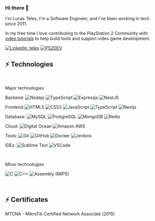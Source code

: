### Hi there 👋

I'm Lucas Teles,  I'm a Software Engineer, and I've been working in tech since 2011. 

In my free time I love contributing to the PlayStation 2 Community with [video tutorials](https://www.youtube.com/@ps2dev) to help build tools and support video game development.

[![Linkedin: teles](https://img.shields.io/badge/-Linkedin-blue?style=flat-square&logo=Linkedin&logoColor=white&link=https://www.linkedin.com/in/lucasoliveirateles/)](https://www.linkedin.com/in/lucasoliveirateles/)
[![PS2DEV](https://img.shields.io/badge/-Youtube-red?style=flat-square&logo=Youtube&logoColor=white&link=https://www.youtube.com/@ps2dev)](https://www.youtube.com/@ps2dev)


## ⚡ Technologies

<br>

Major technologies

Backend: 
![Nodejs](https://img.shields.io/badge/-Nodejs-339933?style=flat-square&logo=Node.js&logoColor=white)
![TypeScript](https://img.shields.io/badge/-TypeScript-007ACC?style=flat-square&logo=typescript&logoColor=white)
![Expressjs](https://img.shields.io/badge/Express.js-404D59?style=flat-square&logo)
![NestJS](https://img.shields.io/badge/-NestJS-E0234E?style=flat-square&logo=nestjs&logoColor=white)

Frontend
![HTML5](https://img.shields.io/badge/-HTML5-E34F26?style=flat-square&logo=html5&logoColor=white)
![CSS3](https://img.shields.io/badge/-CSS3-1572B6?style=flat-square&logo=css3)
![JavaScript](https://img.shields.io/badge/-JavaScript-black?style=flat-square&logo=javascript)
![TypeScript](https://img.shields.io/badge/-TypeScript-007ACC?style=flat-square&logo=typescript&logoColor=white)
![Nextjs](https://img.shields.io/badge/next.js-000000?style=flat-square&logo=nextdotjs&logoColor=white)

Database:
![MySQL](https://img.shields.io/badge/-MySQL-4479A1?style=flat-square&logo=mysql&logoColor=white)
![PostgreSQL](https://img.shields.io/badge/PostgreSQL-316192?style=flat-square&logo=postgresql&logoColor=white)
![MongoDB](https://img.shields.io/badge/-MongoDB-black?style=flat-square&logo=mongodb)
![Redis](https://img.shields.io/badge/redis-%23DD0031.svg?&style=flat-square&logo=redis&logoColor=white)

Cloud:
![Digital Ocean](https://img.shields.io/badge/Digital_Ocean-0080FF?style=flat-square&logo=DigitalOcean&logoColor=white)
![Amazon AWS](https://img.shields.io/badge/Amazon_AWS-232F3E?style=flat-square&logo=amazon-aws&logoColor=white)

Tools:
![Git](https://img.shields.io/badge/-Git-black?style=flat-square&logo=git)
![GitHub](https://img.shields.io/badge/-GitHub-181717?style=flat-square&logo=github)
![Docker](https://img.shields.io/badge/-Docker-2496ED?style=flat-square&logo=docker&logoColor=white)
![Jenkins](https://img.shields.io/badge/Jenkins-D24939?style=flat-square&logo=Jenkins&logoColor=white)

IDEs:
![Sublime Text](https://img.shields.io/badge/sublime_text-%23575757.svg?&style=flat-square&logo=sublime-text&logoColor=important)
![VSCode](https://img.shields.io/badge/-VSCode-007ACC?style=flat-square&logo=visual-studio-code&logoColor=white)

<br>

Minor technologies

![C](https://img.shields.io/badge/C-00599C?style=for-the-badge&logo=c&logoColor=white)
![C++](https://img.shields.io/badge/C%2B%2B-00599C?style=for-the-badge&logo=c%2B%2B&logoColor=white)
![Assembly (MIPS)](https://img.shields.io/badge/_-ASM-6E4C13.svg?style=for-the-badge)

<br>

## ⚡ Certificates

MTCNA - MikroTik Certified Network Associate (2015)